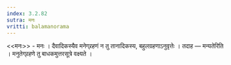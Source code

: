 ```yaml
---
index: 3.2.82
sutra: मनः
vritti: balamanorama
---
```


<<मनः>> - मनः । दैवादिकस्यैव मनेग्र्रहणं न तु तानादिकस्य, बहुलग्रहणाऽनुवृत्तेः । तदाह — मन्यतेरिति । मनुतेग्र्रहणे तु बाधकमुत्तरसूत्रे वक्ष्यते । 
